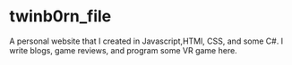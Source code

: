 # twinb0rn_file
A personal website that I created in Javascript,HTMl, CSS, and some C#. I write blogs, game reviews, and program some VR game here.
